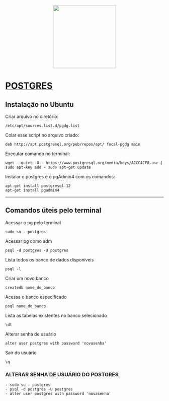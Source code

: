 <div align="center">
    <img src="https://avatars0.githubusercontent.com/u/177543?s=200&v=4" width="200px">
</div>

# [POSTGRES](https://github.com/postgres)

## Instalação no Ubuntu

Criar arquivo no diretório:

    /etc/apt/sources.list.d/pgdg.list

Colar esse script no arquivo criado:

    deb http://apt.postgresql.org/pub/repos/apt/ focal-pgdg main

Executar comando no terminal:

    wget --quiet -O - https://www.postgresql.org/media/keys/ACCC4CF8.asc | sudo apt-key add - sudo apt-get update

Instalar o postgres e o pgAdmin4 com os comandos:

    apt-get install postgresql-12
    apt-get install pgadmin4

---

## Comandos úteis pelo terminal

Acessar o pg pelo terminal

    sudo su - postgres

Acessar pg como adm

    psql -d postgres -U postgres

Lista todos os banco de dados disponíveis

    psql -l

Criar um novo banco

    createdb nome_do_banco

Acessa o banco especificado

    psql nome_do_banco

Lista as tabelas existentes no banco selecionado

    \dt

Alterar senha de usuário

    alter user postgres with password 'novasenha'

Sair do usuário

    \q

### ALTERAR SENHA DE USUÁRIO DO POSTGRES

    - sudo su - postgres
    - psql -d postgres -U postgres
    - alter user postgres with password 'novasenha'
